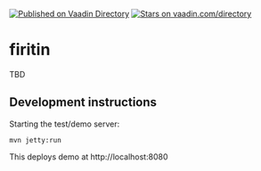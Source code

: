 [![Published on Vaadin  Directory](https://img.shields.io/badge/Vaadin%20Directory-published-00b4f0.svg)](https://vaadin.com/directory/component/flow-viritin)
[![Stars on vaadin.com/directory](https://img.shields.io/vaadin-directory/star/flow-viritin.svg)](https://vaadin.com/directory/component/flow-viritin)

# firitin

TBD

## Development instructions

Starting the test/demo server:
```
mvn jetty:run
```

This deploys demo at http://localhost:8080

